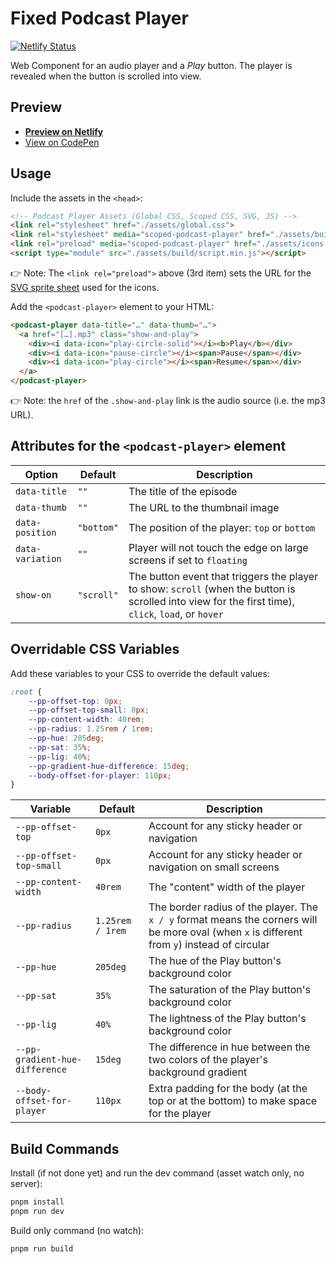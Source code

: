 # Fixed Podcast Player

[![Netlify Status](https://api.netlify.com/api/v1/badges/add63bda-b777-4889-95d9-68e936a82751/deploy-status)](https://app.netlify.com/sites/fixed-podcast-player/deploys)

Web Component for an audio player and a <em>Play</em> button. The player is revealed when the button is scrolled into view.

## Preview
- **[Preview on Netlify](https://fixed-podcast-player.netlify.app/)**
- [View on CodePen](https://codepen.io/nonsalant/pen/pvoyRmZ)

## Usage

Include the assets in the `<head>`:
```html
<!-- Podcast Player Assets (Global CSS, Scoped CSS, SVG, JS) -->
<link rel="stylesheet" href="./assets/global.css">
<link rel="stylesheet" media="scoped-podcast-player" href="./assets/build/style.min.css">
<link rel="preload" media="scoped-podcast-player" href="./assets/icons.svg" type="image/svg+xml" as="image">
<script type="module" src="./assets/build/script.min.js"></script>
```

👉 Note: The `<link rel="preload">` above (3rd item) sets the URL for the [SVG sprite sheet](https://ryantrimble.com/blog/what-the-heck-is-an-svg-sprite-sheet.html) used for the icons.

Add the `<podcast-player>` element to your HTML:
```html
<podcast-player data-title="…" data-thumb="…">
  <a href="[…].mp3" class="show-and-play">
    <div><i data-icon="play-circle-solid"></i><b>Play</b></div>
    <div><i data-icon="pause-circle"></i><span>Pause</span></div>
    <div><i data-icon="play-circle"></i><span>Resume</span></div>
  </a>
</podcast-player>
```

👉 Note: the `href` of the `.show-and-play` link is the audio source (i.e. the mp3 URL).

## Attributes for the `<podcast-player>` element
| Option | Default | Description |
| --- | --- | --- |
| `data-title` | `""` | The title of the episode |
| `data-thumb` | `""` | The URL to the thumbnail image |
| `data-position` | `"bottom"` | The position of the player: `top` or `bottom` |
| `data-variation` | `""` | Player will not touch the edge on large screens if set to `floating` |
| `show-on` | `"scroll"` | The button event that triggers the player to show: `scroll` (when the button is scrolled into view for the first time), `click`, `load`, or `hover` |

## Overridable CSS Variables
Add these variables to your CSS to override the default values:
```css
:root {
    --pp-offset-top: 0px;
    --pp-offset-top-small: 0px;
    --pp-content-width: 40rem;
    --pp-radius: 1.25rem / 1rem;
    --pp-hue: 205deg;
    --pp-sat: 35%;
    --pp-lig: 40%;
    --pp-gradient-hue-difference: 15deg;
    --body-offset-for-player: 110px;
}
```
| Variable | Default | Description |
| --- | --- | --- |
| `--pp-offset-top` | `0px` | Account for any sticky header or navigation |
| `--pp-offset-top-small` | `0px` | Account for any sticky header or navigation on small screens |
| `--pp-content-width` | `40rem` | The "content" width of the player |
| `--pp-radius` | `1.25rem / 1rem` | The border radius of the player. The `x / y` format means the corners will be more oval (when `x` is different from `y`) instead of circular |
| `--pp-hue` | `205deg` | The hue of the Play button's background color |
| `--pp-sat` | `35%` | The saturation of the Play button's background color |
| `--pp-lig` | `40%` | The lightness of the Play button's background color |
| `--pp-gradient-hue-difference` | `15deg` | The difference in hue between the two colors of the player's background gradient |
| `--body-offset-for-player` | `110px` | Extra padding for the body (at the top or at the bottom) to make space for the player |

## Build Commands

Install (if not done yet) and run the dev command (asset watch only, no server):
```bash
pnpm install
pnpm run dev
```

Build only command (no watch):
```bash
pnpm run build
```


